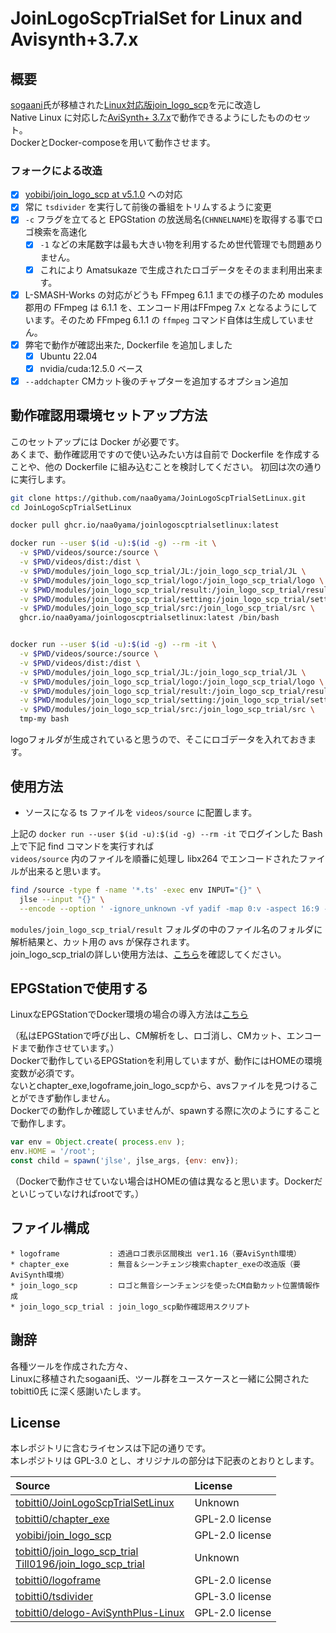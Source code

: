 # JoinLogoScpTrialSet for Linux and Avisynth+3.7.x

## 概要

[sogaani][1]氏が移植された[Linux対応版join_logo_scp][2]を元に改造し  
Native Linux に対応した[AviSynth+ 3.7.x][3]で動作できるようにしたもののセット。  
DockerとDocker-composeを用いて動作させます。  

[1]:https://github.com/sogaani
[2]:https://github.com/sogaani/JoinLogoScp
[3]:https://github.com/AviSynth/AviSynthPlus

### フォークによる改造

- [x] [yobibi/join_logo_scp at v5.1.0](https://github.com/yobibi/join_logo_scp/tree/v5.1.0) への対応
- [x] 常に `tsdivider` を実行して前後の番組をトリムするように変更
- [x] `-c` フラグを立てると EPGStation の放送局名(`CHNNELNAME`)を取得する事でロゴ検索を高速化
  - [x] `-1` などの末尾数字は最も大きい物を利用するため世代管理でも問題ありません。
  - [x] これにより Amatsukaze で生成されたロゴデータをそのまま利用出来ます。
- [x] L-SMASH-Works の対応がどうも FFmpeg 6.1.1 までの様子のため modules 郡用の FFmpeg は 6.1.1 を、エンコード用はFFmpeg 7.x となるようにしています。そのため FFmpeg 6.1.1 の `ffmpeg` コマンド自体は生成していません。
- [x] 弊宅で動作が確認出来た, Dockerfile を追加しました
  - [x] Ubuntu 22.04
  - [x] nvidia/cuda:12.5.0 ベース
- [x] `--addchapter` CMカット後のチャプターを追加するオプション追加

## 動作確認用環境セットアップ方法

このセットアップには Docker が必要です。  
あくまで、動作確認用ですので使い込みたい方は自前で Dockerfile を作成することや、他の Dockerfile に組み込むことを検討してください。
初回は次の通りに実行します。

```bash
git clone https://github.com/naa0yama/JoinLogoScpTrialSetLinux.git
cd JoinLogoScpTrialSetLinux

docker pull ghcr.io/naa0yama/joinlogoscptrialsetlinux:latest

docker run --user $(id -u):$(id -g) --rm -it \
  -v $PWD/videos/source:/source \
  -v $PWD/videos/dist:/dist \
  -v $PWD/modules/join_logo_scp_trial/JL:/join_logo_scp_trial/JL \
  -v $PWD/modules/join_logo_scp_trial/logo:/join_logo_scp_trial/logo \
  -v $PWD/modules/join_logo_scp_trial/result:/join_logo_scp_trial/result \
  -v $PWD/modules/join_logo_scp_trial/setting:/join_logo_scp_trial/setting \
  -v $PWD/modules/join_logo_scp_trial/src:/join_logo_scp_trial/src \
  ghcr.io/naa0yama/joinlogoscptrialsetlinux:latest /bin/bash


docker run --user $(id -u):$(id -g) --rm -it \
  -v $PWD/videos/source:/source \
  -v $PWD/videos/dist:/dist \
  -v $PWD/modules/join_logo_scp_trial/JL:/join_logo_scp_trial/JL \
  -v $PWD/modules/join_logo_scp_trial/logo:/join_logo_scp_trial/logo \
  -v $PWD/modules/join_logo_scp_trial/result:/join_logo_scp_trial/result \
  -v $PWD/modules/join_logo_scp_trial/setting:/join_logo_scp_trial/setting \
  -v $PWD/modules/join_logo_scp_trial/src:/join_logo_scp_trial/src \
  tmp-my bash

```

logoフォルダが生成されていると思うので、そこにロゴデータを入れておきます。

## 使用方法

- ソースになる ts ファイルを `videos/source` に配置します。

上記の `docker run --user $(id -u):$(id -g) --rm -it` でログインした Bash 上で下記 find コマンドを実行すれば  
`videos/source` 内のファイルを順番に処理し libx264 でエンコードされたファイルが出来ると思います。

```bash
find /source -type f -name '*.ts' -exec env INPUT="{}" \
  jlse --input "{}" \
  --encode --option ' -ignore_unknown -vf yadif -map 0:v -aspect 16:9 -c:v libx264 -preset veryfast -movflags faststart -f mp4 -map 0:a -c:a aac -bsf:a aac_adtstoasc' \;

```

`modules/join_logo_scp_trial/result` フォルダの中のファイル名のフォルダに解析結果と、カット用の avs が保存されます。  
join_logo_scp_trialの詳しい使用方法は、[こちら][5]を確認してください。

[5]:https://github.com/tobitti0/join_logo_scp_trial/blob/master/README.md

## EPGStationで使用する

LinuxなEPGStationでDocker環境の場合の導入方法は[こちら][6]

[6]:https://tobitti.net/blog/Ubuntu-EPGStation-JoinLogoScpTrial/

（私はEPGStationで呼び出し、CM解析をし、ロゴ消し、CMカット、エンコードまで動作させています。）  
Dockerで動作しているEPGStationを利用していますが、動作にはHOMEの環境変数が必須です。  
ないとchapter_exe,logoframe,join_logo_scpから、avsファイルを見つけることができず動作しません。  
Dockerでの動作しか確認していませんが、spawnする際に次のようにすることで動作します。  

```js
var env = Object.create( process.env );
env.HOME = '/root';
const child = spawn('jlse', jlse_args, {env: env});

```

（Dockerで動作させていない場合はHOMEの値は異なると思います。Dockerだといじっていなければrootです。）

## ファイル構成

```text
* logoframe           : 透過ロゴ表示区間検出 ver1.16（要AviSynth環境）
* chapter_exe         : 無音＆シーンチェンジ検索chapter_exeの改造版（要AviSynth環境）
* join_logo_scp       : ロゴと無音シーンチェンジを使ったCM自動カット位置情報作成
* join_logo_scp_trial : join_logo_scp動作確認用スクリプト

```

## 謝辞

各種ツールを作成された方々、  
Linuxに移植されたsogaani氏、ツール群をユースケースと一緒に公開された tobitti0氏
に深く感謝いたします。

## License

本レポジトリに含むライセンスは下記の通りです。  
本レポジトリは GPL-3.0 とし、オリジナルの部分は下記表のとおりとします。

| Source                                                                   | License         |
| :----------------------------------------------------------------------- | :-------------- |
| [tobitti0/JoinLogoScpTrialSetLinux][7]                                   | Unknown         |
| [tobitti0/chapter_exe][8]                                                | GPL-2.0 license |
| [yobibi/join_logo_scp][9]                                                | GPL-2.0 license |
| [tobitti0/join_logo_scp_trial][10]<br>[Till0196/join_logo_scp_trial][14] | Unknown         |
| [tobitti0/logoframe][11]                                                 | GPL-2.0 license |
| [tobitti0/tsdivider][12]                                                 | GPL-3.0 license |
| [tobitti0/delogo-AviSynthPlus-Linux][13]                                 | GPL-2.0 license |

[7]:https://github.com/tobitti0/JoinLogoScpTrialSetLinux
[8]:https://github.com/tobitti0/chapter_exe
[9]:https://github.com/yobibi/join_logo_scp
[10]:https://github.com/tobitti0/join_logo_scp_trial
[11]:https://github.com/tobitti0/logoframe
[12]:https://github.com/tobitti0/tsdivider
[13]:https://github.com/tobitti0/delogo-AviSynthPlus-Linux
[14]:https://github.com/Till0196/join_logo_scp_trial
